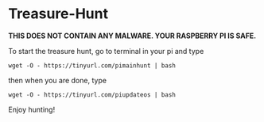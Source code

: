 # Treasure-Hunt

**THIS DOES NOT CONTAIN ANY MALWARE. YOUR RASPBERRY PI IS SAFE.**

To start the treasure hunt, go to terminal in your pi and type

``wget -O - https://tinyurl.com/pimainhunt | bash``

then when you are done, type

``wget -O - https://tinyurl.com/piupdateos | bash``

Enjoy hunting!
